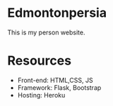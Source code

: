 # Edmontonpersia

This is my person website.

# Resources

- Front-end: HTML,CSS, JS
- Framework: Flask, Bootstrap
- Hosting: Heroku
